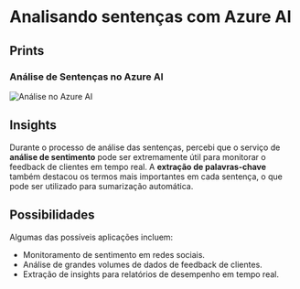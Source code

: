 # Analisando sentenças com Azure AI

## Prints
### Análise de Sentenças no Azure AI
![Análise no Azure AI](https://github.com/user-attachments/assets/648b8e3d-10a8-42ad-8b46-986e112dbb09)

## Insights
Durante o processo de análise das sentenças, percebi que o serviço de **análise de sentimento** pode ser extremamente útil para monitorar o feedback de clientes em tempo real. A **extração de palavras-chave** também destacou os termos mais importantes em cada sentença, o que pode ser utilizado para sumarização automática.

## Possibilidades
Algumas das possíveis aplicações incluem:
- Monitoramento de sentimento em redes sociais.
- Análise de grandes volumes de dados de feedback de clientes.
- Extração de insights para relatórios de desempenho em tempo real.

